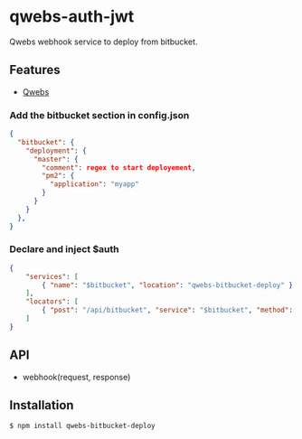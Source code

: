 # qwebs-auth-jwt
Qwebs webhook service to deploy from bitbucket.
  
## Features

  * [Qwebs](https://www.npmjs.com/package/qwebs)
  
### Add the bitbucket section in config.json

```json
{
  "bitbucket": {
    "deployment": {
      "master": {
        "comment": regex to start deployement,
        "pm2": {
          "application": "myapp"
        }
      }
    }
  },
}
```

### Declare and inject $auth

```route.json
{
    "services": [
        { "name": "$bitbucket", "location": "qwebs-bitbucket-deploy" }
    ],
    "locators": [
        { "post": "/api/bitbucket", "service": "$bitbucket", "method": "webhook" }
    ]
}
```

## API

  * webhook(request, response)

## Installation

```bash
$ npm install qwebs-bitbucket-deploy
```
